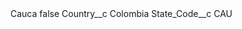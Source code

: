 <?xml version="1.0" encoding="UTF-8"?>
<CustomMetadata xmlns="http://soap.sforce.com/2006/04/metadata" xmlns:xsi="http://www.w3.org/2001/XMLSchema-instance" xmlns:xsd="http://www.w3.org/2001/XMLSchema">
    <label>Cauca</label>
    <protected>false</protected>
    <values>
        <field>Country__c</field>
        <value xsi:type="xsd:string">Colombia</value>
    </values>
    <values>
        <field>State_Code__c</field>
        <value xsi:type="xsd:string">CAU</value>
    </values>
</CustomMetadata>
